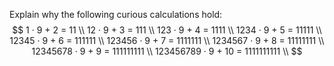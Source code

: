 Explain why the following curious calculations hold:
$$
1 · 9 + 2 = 11 \\
12 · 9 + 3 = 111 \\
123 · 9 + 4 = 1111 \\
1234 · 9 + 5 = 11111 \\
12345 · 9 + 6 = 111111 \\
123456 · 9 + 7 = 1111111 \\
1234567 · 9 + 8 = 11111111 \\
12345678 · 9 + 9 = 111111111 \\
123456789 · 9 + 10 = 1111111111 \\
$$